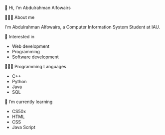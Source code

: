 👋 Hi, I’m Abdulrahman Alfowairs

🙆🏻‍♂️ About me

  I'm Abdulrahman Alfowairs, a Computer Information System Student at IAU.

👀  Interested in

  - Web development
  - Programming
  - Software development

👨🏻‍💻 Programming Languages

  - C++
  - Python
  - Java
  - SQL

🌱 I’m currently learning 
  - CS50x
  - HTML
  - CSS
  - Java Script


